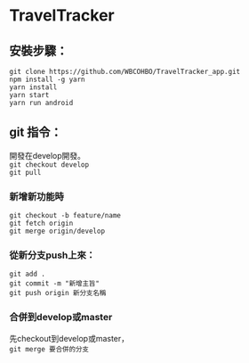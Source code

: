 # TravelTracker

## 安裝步驟：
`git clone https://github.com/WBCOHBO/TravelTracker_app.git`
<br>
`npm install -g yarn`
<br>
`yarn install`
<br>
`yarn start`
<br>
`yarn run android`

## git 指令：
開發在develop開發。
<br>
`git checkout develop`
<br>
`git pull`
### 新增新功能時
`git checkout -b feature/name`
<br>
`git fetch origin`
<br>
`git merge origin/develop`
<br>
### 從新分支push上來：
`git add .`
<br>
`git commit -m "新增主旨"`
<br>
`git push origin 新分支名稱`
### 合併到develop或master
先checkout到develop或master，
<br>
`git merge 要合併的分支`
